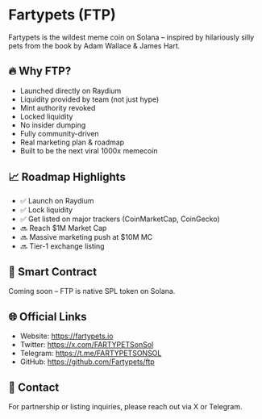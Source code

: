 # Fartypets (FTP)

Fartypets is the wildest meme coin on Solana – inspired by hilariously silly pets from the book by Adam Wallace & James Hart.

## 🔥 Why FTP?

- Launched directly on Raydium
- Liquidity provided by team (not just hype)
- Mint authority revoked
- Locked liquidity
- No insider dumping
- Fully community-driven
- Real marketing plan & roadmap
- Built to be the next viral 1000x memecoin

## 📈 Roadmap Highlights

- ✅ Launch on Raydium
- ✅ Lock liquidity
- ✅ Get listed on major trackers (CoinMarketCap, CoinGecko)
- 🔜 Reach $1M Market Cap
- 🔜 Massive marketing push at $10M MC
- 🔜 Tier-1 exchange listing

## 🧠 Smart Contract

Coming soon – FTP is native SPL token on Solana.

## 🌐 Official Links

- Website: https://fartypets.io  
- Twitter: https://x.com/FARTYPETSonSol  
- Telegram: https://t.me/FARTYPETSONSOL  
- GitHub: https://github.com/Fartypets/ftp  

## 📩 Contact

For partnership or listing inquiries, please reach out via X or Telegram.
